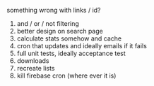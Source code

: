 something wrong with links / id?

1. and / or / not filtering
2. better design on search page
3. calculate stats somehow and cache
4. cron that updates and ideally emails if it fails
5. full unit tests, ideally acceptance test
6. downloads
7. recreate lists
8. kill firebase cron (where ever it is)
